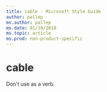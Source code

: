 ```yaml
---
title: cable - Microsoft Style Guide
author: pallep
ms.author: pallep
ms.date: 01/19/2018
ms.topic: article
ms.prod: non-product-specific
---
```


# cable

Don't use as a verb. 
